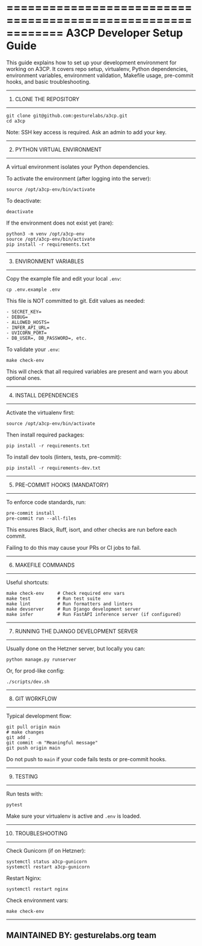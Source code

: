 ============================================================
 A3CP Developer Setup Guide
============================================================

This guide explains how to set up your development environment
for working on A3CP. It covers repo setup, virtualenv, Python
dependencies, environment variables, environment validation,
Makefile usage, pre-commit hooks, and basic troubleshooting.

------------------------------------------------------------
 1. CLONE THE REPOSITORY
------------------------------------------------------------

    git clone git@github.com:gesturelabs/a3cp.git
    cd a3cp

Note: SSH key access is required. Ask an admin to add your key.

------------------------------------------------------------
 2. PYTHON VIRTUAL ENVIRONMENT
------------------------------------------------------------

A virtual environment isolates your Python dependencies.

To activate the environment (after logging into the server):

    source /opt/a3cp-env/bin/activate

To deactivate:

    deactivate

If the environment does not exist yet (rare):

    python3 -m venv /opt/a3cp-env
    source /opt/a3cp-env/bin/activate
    pip install -r requirements.txt

------------------------------------------------------------
 3. ENVIRONMENT VARIABLES
------------------------------------------------------------

Copy the example file and edit your local `.env`:

    cp .env.example .env

This file is NOT committed to git. Edit values as needed:

    - SECRET_KEY=
    - DEBUG=
    - ALLOWED_HOSTS=
    - INFER_API_URL=
    - UVICORN_PORT=
    - DB_USER=, DB_PASSWORD=, etc.

To validate your `.env`:

    make check-env

This will check that all required variables are present and warn
you about optional ones.

------------------------------------------------------------
 4. INSTALL DEPENDENCIES
------------------------------------------------------------

Activate the virtualenv first:

    source /opt/a3cp-env/bin/activate

Then install required packages:

    pip install -r requirements.txt

To install dev tools (linters, tests, pre-commit):

    pip install -r requirements-dev.txt

------------------------------------------------------------
 5. PRE-COMMIT HOOKS (MANDATORY)
------------------------------------------------------------

To enforce code standards, run:

    pre-commit install
    pre-commit run --all-files

This ensures Black, Ruff, isort, and other checks are run before each commit.

Failing to do this may cause your PRs or CI jobs to fail.

------------------------------------------------------------
 6. MAKEFILE COMMANDS
------------------------------------------------------------

Useful shortcuts:

    make check-env     # Check required env vars
    make test          # Run test suite
    make lint          # Run formatters and linters
    make devserver     # Run Django development server
    make infer         # Run FastAPI inference server (if configured)

------------------------------------------------------------
 7. RUNNING THE DJANGO DEVELOPMENT SERVER
------------------------------------------------------------

Usually done on the Hetzner server, but locally you can:

    python manage.py runserver

Or, for prod-like config:

    ./scripts/dev.sh

------------------------------------------------------------
 8. GIT WORKFLOW
------------------------------------------------------------

Typical development flow:

    git pull origin main
    # make changes
    git add .
    git commit -m "Meaningful message"
    git push origin main

Do not push to `main` if your code fails tests or pre-commit hooks.

------------------------------------------------------------
 9. TESTING
------------------------------------------------------------

Run tests with:

    pytest

Make sure your virtualenv is active and `.env` is loaded.

------------------------------------------------------------
 10. TROUBLESHOOTING
------------------------------------------------------------

Check Gunicorn (if on Hetzner):

    systemctl status a3cp-gunicorn
    systemctl restart a3cp-gunicorn

Restart Nginx:

    systemctl restart nginx

Check environment vars:

    make check-env

------------------------------------------------------------
 MAINTAINED BY: gesturelabs.org team
------------------------------------------------------------
